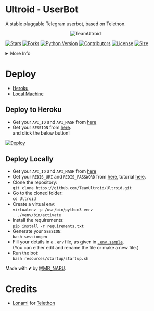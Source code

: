 # Ultroid - UserBot
A stable pluggable Telegram userbot, based on Telethon.

<p align="center">
  <img src="./resources/extras/logo_rdm.png" alt="TeamUltroid">
</p>

[![Stars](https://img.shields.io/github/stars/TeamUltroid/Ultroid?style=social)](https://github.com/TeamUltroid/Ultroid/stargazers)
[![Forks](https://img.shields.io/github/forks/TeamUltroid/Ultroid?style=social)](https://github.com/TeamUltroid/Ultroid/fork)
[![Python Version](https://img.shields.io/badge/Python-v3.9-blue)](https://www.python.org/)
[![Contributors](https://img.shields.io/github/contributors/TeamUltroid/Ultroid)](https://github.com/TeamUltroid/Ultroid/graphs/contributors)
[![License](https://img.shields.io/badge/License-AGPL-blue)](https://github.com/TeamUltroid/Ultroid/blob/main/LICENSE)
[![Size](https://img.shields.io/github/repo-size/TeamUltroid/Ultroid)](https://github.com/TeamUltroid/Ultroid/)

<details>
<summary>More Info</summary>
<br>
  Documentation soon..  <br />
</details>

# Deploy 
- [Heroku](https://github.com/narendragitala/USERBOTHELLO#Deploy-to-Heroku)
- [Local Machine](https://github.com/narendragitala/USERBOTHELLO#Deploy-Locally)

## Deploy to Heroku
- Get your `API_ID` and `API_HASH` from [here](https://my.telegram.org/)    
- Get your `SESSION` from [here](https://repl.it/@TeamUltroid/UltroidStringSession#main.py).   
and click the below button!  <br />  

[![Deploy](https://www.herokucdn.com/deploy/button.svg)](https://heroku.com/deploy)

## Deploy Locally
- Get your `API_ID` and `API_HASH` from [here](https://my.telegram.org/)
- Get your `REDIS_URI` and `REDIS_PASSWORD` from [here](https://redislabs.com), tutorial [here](./resources/extras/redistut.md).
- Clone the repository: <br />
`git clone https://github.com/TeamUltroid/Ultroid.git`
- Go to the cloned folder: <br />
`cd Ultroid`
- Create a virtual env:   <br />
`virtualenv -p /usr/bin/python3 venv`   
`. ./venv/bin/activate`
- Install the requirements:   <br />
`pip install -r requirements.txt`   
- Generate your `SESSION`:   
`bash sessiongen`
- Fill your details in a `.env` file, as given in [`.env.sample`](https://github.com/TeamUltroid/Ultroid/blob/main/.env.sample).    
(You can either edit and rename the file or make a new file.)
- Run the bot:   
`bash resources/startup/startup.sh`

Made with 💕 by [@MR_NARU](https://t.me/BROKENSHAYRI1). <br />

# Credits
* [Lonami](https://github.com/LonamiWebs/) for [Telethon](https://github.com/LonamiWebs/Telethon)

